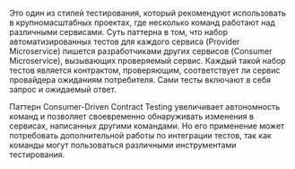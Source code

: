 Это один из стилей тестирования, который рекомендуют использовать в крупномасштабных проектах, где несколько команд работают над различными сервисами. Суть паттерна в том, что набор автоматизированных тестов для каждого сервиса (Provider Microservice) пишется разработчиками других сервисов (Consumer Microservice), вызывающих проверяемый сервис. Каждый такой набор тестов является контрактом, проверяющим, соответствует ли сервис провайдера ожиданиям потребителя. Сами тесты включают в себя запрос и ожидаемый ответ.

Паттерн Consumer-Driven Contract Testing увеличивает автономность команд и позволяет своевременно обнаруживать изменения в сервисах, написанных другими командами. Но его применение может потребовать дополнительной работы по интеграции тестов, так как команды могут пользоваться различными инструментами тестирования.